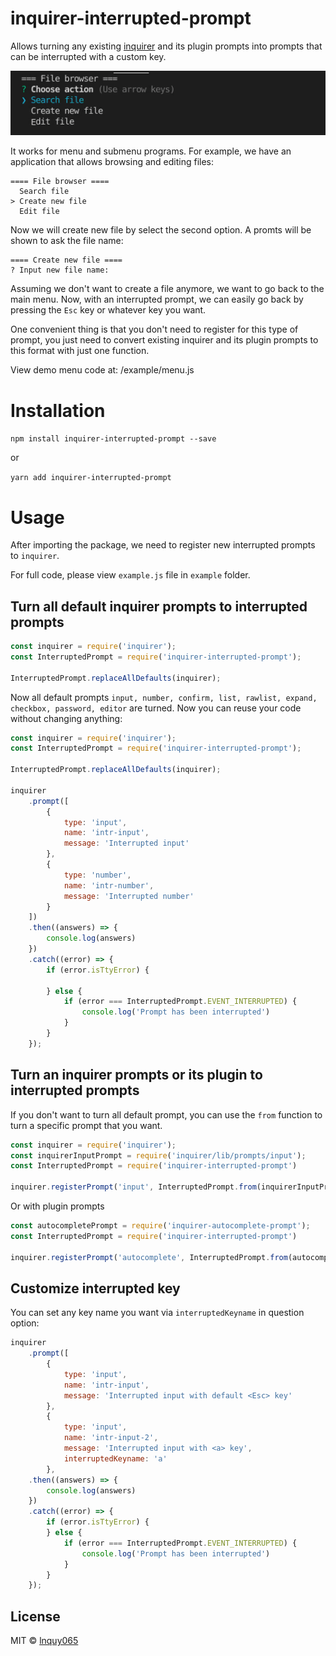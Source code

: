 # inquirer-interrupted-prompt

Allows turning any existing [inquirer](https://github.com/SBoudrias/Inquirer.js) and its plugin prompts into prompts that can be interrupted with a custom key.

![Menu demo](https://raw.githubusercontent.com/lnquy065/inquirer-interrupted-prompt/master/example/demo-menu.gif)

It works for menu and submenu programs. For example, we have an application that allows browsing and editing files:

```
==== File browser ====
  Search file
> Create new file
  Edit file
```
Now we will create new file by select the second option. A promts will be shown to ask the file name:

```
==== Create new file ====
? Input new file name:
```

Assuming we don't want to create a file anymore, we want to go back to the main menu. Now, with an interrupted prompt, we can easily go back by pressing the `Esc` key or whatever key you want.

One convenient thing is that you don't need to register for this type of prompt, you just need to convert existing inquirer and its plugin prompts to this format with just one function.

View demo menu code at: /example/menu.js


# Installation

`npm install inquirer-interrupted-prompt --save`

or

`yarn add inquirer-interrupted-prompt`

# Usage

After importing the package, we need to register new interrupted prompts to `inquirer`.

For full code, please view `example.js` file in `example` folder.

## Turn all default inquirer prompts to interrupted prompts

```javascript
const inquirer = require('inquirer');
const InterruptedPrompt = require('inquirer-interrupted-prompt');

InterruptedPrompt.replaceAllDefaults(inquirer);
```

Now all default prompts `input, number, confirm, list, rawlist, expand, checkbox, password, editor` are turned. Now you can reuse your code without changing anything:

```javascript
const inquirer = require('inquirer');
const InterruptedPrompt = require('inquirer-interrupted-prompt');

InterruptedPrompt.replaceAllDefaults(inquirer);

inquirer
    .prompt([
        {
            type: 'input',
            name: 'intr-input',
            message: 'Interrupted input'
        },
        {
            type: 'number',
            name: 'intr-number',
            message: 'Interrupted number'
        }
    ])
    .then((answers) => {
        console.log(answers)
    })
    .catch((error) => {
        if (error.isTtyError) {
           
        } else {
            if (error === InterruptedPrompt.EVENT_INTERRUPTED) {
                console.log('Prompt has been interrupted')
            }
        }
    });
```

## Turn an inquirer prompts or its plugin to interrupted prompts

If you don't want to turn all default prompt, you can use the `from` function to turn a specific prompt that you want.

```javascript
const inquirer = require('inquirer');
const inquirerInputPrompt = require('inquirer/lib/prompts/input');
const InterruptedPrompt = require('inquirer-interrupted-prompt')

inquirer.registerPrompt('input', InterruptedPrompt.from(inquirerInputPrompt));
```

Or with plugin prompts

```javascript
const autocompletePrompt = require('inquirer-autocomplete-prompt');
const InterruptedPrompt = require('inquirer-interrupted-prompt')

inquirer.registerPrompt('autocomplete', InterruptedPrompt.from(autocompletePrompt));
```

## Customize interrupted key

You can set any key name you want via `interruptedKeyname` in question option:

```javascript
inquirer
    .prompt([
        {
            type: 'input',
            name: 'intr-input',
            message: 'Interrupted input with default <Esc> key'
        },
        {
            type: 'input',
            name: 'intr-input-2',
            message: 'Interrupted input with <a> key',
            interruptedKeyname: 'a'
        },
    .then((answers) => {
        console.log(answers)
    })
    .catch((error) => {
        if (error.isTtyError) {
        } else {
            if (error === InterruptedPrompt.EVENT_INTERRUPTED) {
                console.log('Prompt has been interrupted')
            }
        }
    });
```

## License

MIT © [lnquy065](https://github.com/lnquy065)